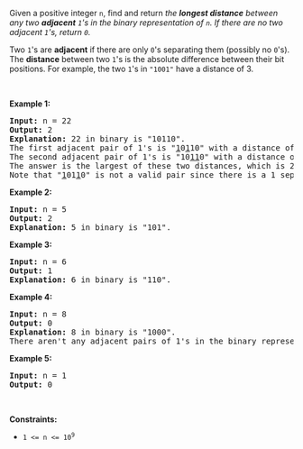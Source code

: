 Given a positive integer `` n ``, find and return _the __longest distance__ between any two __adjacent__ _`` 1 ``_'s in the binary representation of _`` n ``_. If there are no two adjacent _`` 1 ``_'s, return _`` 0 ``_._

Two `` 1 ``'s are __adjacent__ if there are only `` 0 ``'s separating them (possibly no `` 0 ``'s). The __distance__ between two `` 1 ``'s is the absolute difference between their bit positions. For example, the two `` 1 ``'s in `` "1001" `` have a distance of 3.

&nbsp;

__Example 1:__

<pre>
<strong>Input:</strong> n = 22
<strong>Output:</strong> 2
<strong>Explanation:</strong> 22 in binary is "10110".
The first adjacent pair of 1's is "<u>1</u>0<u>1</u>10" with a distance of 2.
The second adjacent pair of 1's is "10<u>11</u>0" with a distance of 1.
The answer is the largest of these two distances, which is 2.
Note that "<u>1</u>01<u>1</u>0" is not a valid pair since there is a 1 separating the two 1's underlined.
</pre>

__Example 2:__

<pre>
<strong>Input:</strong> n = 5
<strong>Output:</strong> 2
<strong>Explanation:</strong> 5 in binary is "101".
</pre>

__Example 3:__

<pre>
<strong>Input:</strong> n = 6
<strong>Output:</strong> 1
<strong>Explanation:</strong> 6 in binary is "110".
</pre>

__Example 4:__

<pre>
<strong>Input:</strong> n = 8
<strong>Output:</strong> 0
<strong>Explanation:</strong> 8 in binary is "1000".
There aren't any adjacent pairs of 1's in the binary representation of 8, so we return 0.
</pre>

__Example 5:__

<pre>
<strong>Input:</strong> n = 1
<strong>Output:</strong> 0
</pre>

&nbsp;

__Constraints:__

*   <code>1 &lt;= n &lt;= 10<sup>9</sup></code>